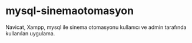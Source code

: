 # mysql-sinemaotomasyon
Navicat, Xampp, mysql ile sinema otomasyonu kullanıcı ve admin tarafında kullanılan uygulama.
